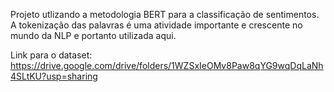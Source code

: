 
Projeto utlizando a metodologia BERT para a classificação de sentimentos. A tokenização das palavras é uma atividade importante e crescente no mundo da NLP e portanto utilizada aqui.

Link para o dataset: https://drive.google.com/drive/folders/1WZSxIeOMv8Paw8qYG9wqDqLaNh4SLtKU?usp=sharing
